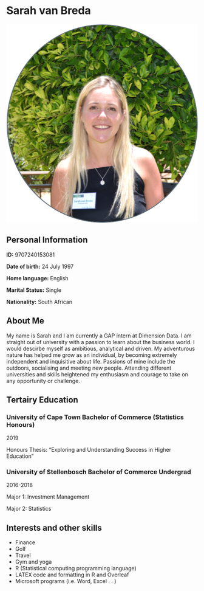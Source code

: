 # Sarah van Breda

![SarahvanBreda1.png](https://github.com/SarahvanBreda/HelloSarah/blob/master/SarahvanBreda1.png)

## Personal Information

**ID:** 9707240153081 

**Date of birth:** 24 July 1997 

**Home language:** English 

**Marital Status:** Single 

**Nationality:** South African 


## About Me

My name is Sarah and I am currently a GAP intern at Dimension Data.  I am straight out of university with a passion to learn about the business world.  I would descirbe myself as ambitious, analytical and driven.  My adventurous nature has helped me grow as an individual, by becoming extremely independent and inquisitive about life.  Passions of mine include the outdoors, socialising and meeting new people. Attending different universities and skills heightened my enthusiasm and courage to take on any opportunity or challenge. 

## Tertairy Education

### University of Cape Town Bachelor of Commerce (Statistics Honours) 

2019 

Honours Thesis: “Exploring and Understanding Success in Higher Education” 
 



### University of Stellenbosch Bachelor of Commerce Undergrad

2016-2018 

Major 1: Investment Management 

Major 2: Statistics 


## Interests and other skills

- Finance 
- Golf 
- Travel 
- Gym and yoga 
- R (Statistical computing programming language) 
- LATEX code and formatting in R and Overleaf 
- Microsoft programs (i.e. Word, Excel . . ) 

